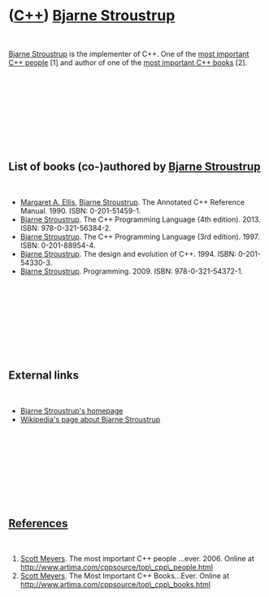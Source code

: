 



 

 

 

 

 

([C++](Cpp.md)) [Bjarne Stroustrup](CppBjarneStroustrup.md)
=============================================================

 

[Bjarne Stroustrup](CppBjarneStroustrup.md) is the implementer of C++.
One of the [most important C++ people](CppMostImportantCppPeople.md)
\[1\] and author of one of the [most important C++
books](CppMostImportantCppBooks.md) \[2\].

 

 

 

 

 

List of books (co-)authored by [Bjarne Stroustrup](CppBjarneStroustrup.md)
---------------------------------------------------------------------------

 

-   [Margaret A. Ellis](CppMargaretAEllis.md), [Bjarne
    Stroustrup](CppBjarneStroustrup.md). The Annotated C++
    Reference Manual. 1990. ISBN: 0-201-51459-1.
-   [Bjarne Stroustrup](CppBjarneStroustrup.md). The C++ Programming
    Language (4th edition). 2013. ISBN: 978-0-321-56384-2.
-   [Bjarne Stroustrup](CppBjarneStroustrup.md). The C++ Programming
    Language (3rd edition). 1997. ISBN: 0-201-88954-4.
-   [Bjarne Stroustrup](CppBjarneStroustrup.md). The design and
    evolution of C++. 1994. ISBN: 0-201-54330-3.
-   [Bjarne Stroustrup](CppBjarneStroustrup.md). Programming. 2009.
    ISBN: 978-0-321-54372-1.

 

 

 

 

 

External links
--------------

 

-   [Bjarne Stroustrup's homepage](http://www.research.att.com/~bs)
-   [Wikipedia's page about Bjarne
    Stroustrup](http://en.wikipedia.org/wiki/Bjarne_Stroustrup)

 

 

 

 

 

[References](CppReferences.md)
-------------------------------

 

1.  [Scott Meyers](CppScottMeyers.md). The most important C++
    people ...ever. 2006. Online at
    http://www.artima.com/cppsource/top\_cpp\_people.html
2.  [Scott Meyers](CppScottMeyers.md). The Most Important
    C++ Books...Ever. Online at
    http://www.artima.com/cppsource/top\_cpp\_books.html

 

 

 

 

 





 



